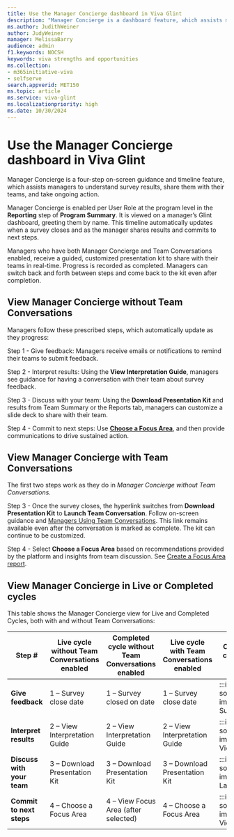 ```yaml
---
title: Use the Manager Concierge dashboard in Viva Glint 
description: "Manager Concierge is a dashboard feature, which assists managers to understand survey results, share them with their teams, and take ongoing action."
ms.author: JudithWeiner
author: JudyWeiner
manager: MelissaBarry
audience: admin
f1.keywords: NOCSH
keywords: viva strengths and opportunities
ms.collection:  
- m365initiative-viva
- selfserve 
search.appverid: MET150 
ms.topic: article
ms.service: viva-glint
ms.localizationpriority: high
ms.date: 10/30/2024
---
```


# Use the Manager Concierge dashboard in Viva Glint 

Manager Concierge is a four-step on-screen guidance and timeline feature, which assists managers to understand survey results, share them with their teams, and take ongoing action.  

Manager Concierge is enabled per User Role at the program level in the **Reporting** step of **Program Summary**. It is viewed on a manager’s Glint dashboard, greeting them by name. This timeline automatically updates when a survey closes and as the manager shares results and commits to next steps.  

Managers who have both Manager Concierge and Team Conversations enabled, receive a guided, customized presentation kit to share with their teams in real-time. Progress is recorded as completed. Managers can switch back and forth between steps and come back to the kit even after completion. 

## View Manager Concierge without Team Conversations  

Managers follow these prescribed steps, which automatically update as they progress: 

Step 1 - Give feedback: Managers receive emails or notifications to remind their teams to submit feedback. 

Step 2 - Interpret results: Using the **View Interpretation Guide**, managers see guidance for having a conversation with their team about survey feedback. 

Step 3 - Discuss with your team: Using the **Download Presentation Kit** and results from Team Summary or the Reports tab, managers can customize a slide deck to share with their team.  

Step 4 - Commit to next steps: Use [**Choose a Focus Area**](/viva/glint/setup/focus-areas-managers-creating), and then provide communications to drive sustained action. 

## View Manager Concierge with Team Conversations 

The first two steps work as they do in *Manager Concierge without Team Conversations.* 

Step 3 - Once the survey closes, the hyperlink switches from **Download Presentation Kit** to **Launch Team Conversation**. Follow on-screen guidance and [Managers Using Team Conversations](/viva/glint/reports/managers-sharing-team-conversations). This link remains available even after the conversation is marked as complete. The kit can continue to be customized. 

Step 4 - Select **Choose a Focus Area** based on recommendations provided by the platform and insights from team discussion. See [Create a Focus Area report](/viva/glint/setup/focus-areas-managers-creating). 

## View Manager Concierge in Live or Completed cycles 

This table shows the Manager Concierge view for Live and Completed Cycles, both with and without Team Conversations: 

|**Step #** |**Live cycle without Team Conversations enabled**|**Completed cycle without Team Conversations enabled** |**Live cycle with Team Conversations enabled**|**Completed cycle with Team Conversations enabled – note that checkmarks will appear to replace the step # once the task is completed** |
|------------|-------|-------|-------|-------|
|**Give feedback**|1 – Survey close date|1 – Survey closed on date|1 – Survey close date| :::image type="content" source="../../media/glint/reports/yes-image.png" alt-text="**Yes** image."::: Survey closed on date |
|**Interpret results** |2 – View Interpretation Guide |2 – View Interpretation Guide|2 – View Interpretation Guide| :::image type="content" source="../../media/glint/reports/yes-image.png" alt-text="**Yes** image."::: View Interpretation Guide|
|**Discuss with your team**|3 – Download Presentation Kit |3 – Download Presentation Kit|3 – Download Presentation Kit|:::image type="content" source="../../media/glint/reports/yes-image.png" alt-text="**Yes** image."::: Launch Team Conversation|
|**Commit to next steps**|4 – Choose a Focus Area |4 – View Focus Area (after selected)|4 – Choose a Focus Area |:::image type="content" source="../../media/glint/reports/yes-image.png" alt-text="**Yes** image."::: View Focus Area (after selected) |
